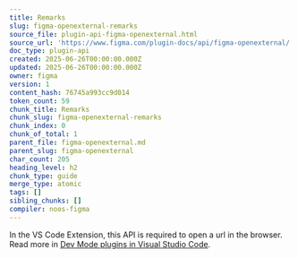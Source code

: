 ```yaml
---
title: Remarks
slug: figma-openexternal-remarks
source_file: plugin-api-figma-openexternal.html
source_url: 'https://www.figma.com/plugin-docs/api/figma-openexternal/'
doc_type: plugin-api
created: 2025-06-26T00:00:00.000Z
updated: 2025-06-26T00:00:00.000Z
owner: figma
version: 1
content_hash: 76745a993cc9d014
token_count: 59
chunk_title: Remarks
chunk_slug: figma-openexternal-remarks
chunk_index: 0
chunk_of_total: 1
parent_file: figma-openexternal.md
parent_slug: figma-openexternal
char_count: 205
heading_level: h2
chunk_type: guide
merge_type: atomic
tags: []
sibling_chunks: []
compiler: noos-figma
---
```


In the VS Code Extension, this API is required to open a url in the browser. Read more in [Dev Mode plugins in Visual Studio Code](/plugin-docs/working-in-dev-mode/#dev-mode-plugins-in-visual-studio-code).
